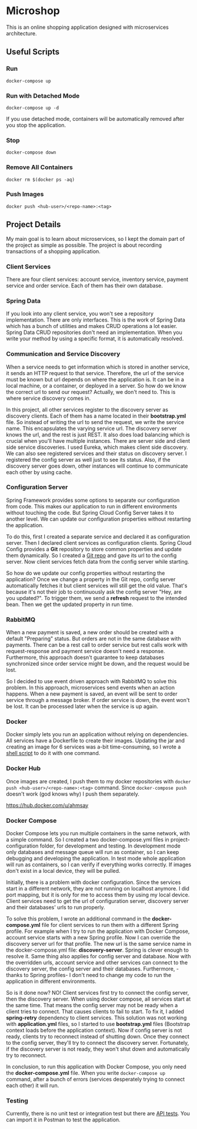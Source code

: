 # Microshop

This is an online shopping application designed with microservices architecture.

## Useful Scripts

### Run

`docker-compose up`

### Run with Detached Mode

`docker-compose up -d`

If you use detached mode, containers will be automatically removed after you stop the application.

### Stop

`docker-compose down`

### Remove All Containers

`docker rm $(docker ps -aq)`

### Push Images

`docker push <hub-user>/<repo-name>:<tag>`

## Project Details

My main goal is to learn about microservices, so I kept the domain part of the project as simple as possible. The
project is about recording transactions of a shopping application.

### Client Services

There are four client services: account service, inventory service, payment service and order service. Each of them has
their own database.

### Spring Data

If you look into any client service, you won't see a repository implementation. There are only interfaces. This is the
work of Spring Data which has a bunch of utilities and makes CRUD operations a lot easier. Spring Data CRUD repositories
don't need an implementation. When you write your method by using a specific format, it is automatically resolved.

### Communication and Service Discovery

When a service needs to get information which is stored in another service, it sends an HTTP request to that service.
Therefore, the url of the service must be known but url depends on where the application is. It can be in a local
machine, or a container, or deployed in a server. So how do we know the correct url to send our request? Actually, we
don't need to. This is where service discovery comes in.

In this project, all other services register to the discovery server as discovery clients. Each of them has a name
located in their <b>bootstrap.yml</b> file. So instead of writing the url to send the request, we write the service
name. This encapsulates the varying service url. The discovery server knows the url, and the rest is just REST. It also
does load balancing which is crucial when you'll have multiple instances. There are server side and client side service
discoveries. I used Eureka, which makes client side discovery. We can also see registered services and their status on
discovery server. I registered the config server as well just to see its status. Also, if the discovery server goes
down, other instances will continue to communicate each other by using cache.

### Configuration Server

Spring Framework provides some options to separate our configuration from code. This makes our application to run in
different environments without touching the code. But Spring Cloud Config Server takes it to another level. We can
update our configuration properties without restarting the application.

To do this, first I created a separate service and declared it as configuration server. Then I declared client services
as configuration clients. Spring Cloud Config provides a <b>Git</b> repository to store common properties and update
them dynamically. So I created a <a href="https://github.com/ahmsay/Microshop-Configuration" target="_blank">Git
repo</a> and gave its url to the config server. Now client services fetch data from the config server while starting.

So how do we update our config properties without restarting the application? Once we change a property in the Git repo,
config server automatically fetches it but client services will still get the old value. That's because it's not their
job to continuously ask the config server "Hey, are you updated?". To trigger them, we send a <b>refresh</b> request to
the intended bean. Then we get the updated property in run time.

### RabbitMQ

When a new payment is saved, a new order should be created with a default "Preparing" status. But orders are not in the
same database with payments. There can be a rest call to order service but rest calls work with request-response and
payment service doesn't need a response. Furthermore, this approach doesn't guarantee to keep databases synchronized
since order service might be down, and the request would be lost.

So I decided to use event driven approach with RabbitMQ to solve this problem. In this approach, microservices send
events when an action happens. When a new payment is saved, an event will be sent to order service through a message
broker. If order service is down, the event won't be lost. It can be processed later when the service is up again.

### Docker

Docker simply lets you run an application without relying on dependencies. All services have a Dockerfile to create
their images. Updating the jar and creating an image for 6 services was a-bit time-consuming, so I wrote
a <a href="https://github.com/ahmsay/Microshop/blob/master/project-configuration/build_images.sh" target="_blank">shell
script</a> to do it with one command.

### Docker Hub

Once images are created, I push them to my docker repositories with `docker push <hub-user>/<repo-name>:<tag>` command.
Since `docker-compose push` doesn't work (god knows why) I push them separately.

https://hub.docker.com/u/ahmsay

### Docker Compose

Docker Compose lets you run multiple containers in the same network, with a simple command. So I created a two
docker-compose.yml files in project-configuration folder, for development and testing. In development mode only
databases and message queue will run as container, so I can keep debugging and developing the application. In test mode
whole application will run as containers, so I can verify if everything works correctly. If images don't exist in a
local device, they will be pulled.

Initially, there is a problem with docker configuration. Since the services start in a different network, they are not
running on localhost anymore. I did port mapping, but it is only for me to access them by using my local device. Client
services need to get the url of configuration server, discovery server and their databases' urls to run properly.

To solve this problem, I wrote an additional command in the <b>docker-compose.yml</b> file for client services to run
them with a different Spring profile. For example when I try to run the application with Docker Compose, account service
starts with a new Spring profile. Now I can override the discovery server url for that profile. The new url is the same
service name in the docker-compose.yml file: <b>discovery-server</b>. Spring is clever enough to resolve it. Same thing
also applies for config server and database. Now with the overridden urls, account service and other services can
connect to the discovery server, the config server and their databases. Furthermore, -thanks to Spring profiles- I don't
need to change my code to run the application in different environments.

So is it done now? NO! Client services first try to connect the config server, then the discovery server. When using
docker compose, all services start at the same time. That means the config server may not be ready when a client tries
to connect. That causes clients to fail to start. To fix it, I added <b>spring-retry</b> dependency to client services.
This solution was not working with <b>application.yml</b> files, so I started to use <b>bootstrap.yml</b>
files (Bootstrap context loads before the application context). Now if config server is not ready, clients try to
reconnect instead of shutting down. Once they connect to the config server, they'll try to connect the discovery server.
Fortunately, if the discovery server is not ready, they won't shut down and automatically try to reconnect.

In conclusion, to run this application with Docker Compose, you only need the <b>docker-compose.yml</b> file. When you
write `docker-compose up` command, after a bunch of errors (services desperately trying to connect each other) it will
run.

### Testing

Currently, there is no unit test or integration test but there
are <a href="https://github.com/ahmsay/Microshop/blob/master/project-configuration/microshop.postman_collection.json" target="_blank">
API tests</a>. You can import it in Postman to test the application.
